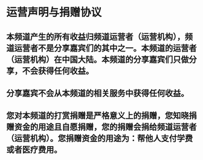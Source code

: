 # 运营声明与捐赠协议

## 本频道产生的所有收益归频道运营者（运营机构），频道运营者不是分享嘉宾们的其中之一。本频道的运营者（运营机构）在中国大陆。本频道的分享嘉宾们只做分享，不会获得任何收益。
##	分享嘉宾不会从本频道的相关服务中获得任何收益。
##	您对本频道的打赏捐赠是严格意义上的捐赠，您知晓捐赠资金的用途且自愿捐赠，您的捐赠会捐给频道运营者（运营机构）。您捐赠资金的用途为：帮他人支付学费或者医疗费用。
